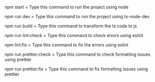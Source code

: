 npm start = Type this command to run the project using node

npm run dev = Type this command to run the project using ts-node-dev

npm run build = Type this command to transform the ts code to js

npm run lint:check = Type this command to check errors using eslint

npm lint:fix = Type this command to fix the errors using eslint

npm run prettier:check = Type this command to check formatting issues using prettier

npm run prettier:fix = Type this command to fix formatting issues using prettier
